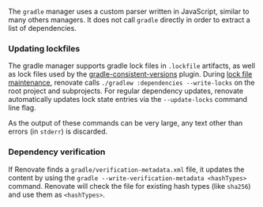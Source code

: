 The `gradle` manager uses a custom parser written in JavaScript, similar to many others managers.
It does not call `gradle` directly in order to extract a list of dependencies.

### Updating lockfiles

The gradle manager supports gradle lock files in `.lockfile` artifacts, as well as lock files used by the [gradle-consistent-versions](https://github.com/palantir/gradle-consistent-versions) plugin.
During [lock file maintenance](https://docs.renovatebot.com/configuration-options/#lockfilemaintenance), renovate calls `./gradlew :dependencies --write-locks` on the root project and subprojects.
For regular dependency updates, renovate automatically updates lock state entries via the `--update-locks` command line flag.

As the output of these commands can be very large, any text other than errors (in `stderr`) is discarded.

### Dependency verification

If Renovate finds a `gradle/verification-metadata.xml` file, it updates the content by using the `gradle --write-verification-metadata <hashTypes>` command.
Renovate will check the file for existing hash types (like `sha256`) and use them as `<hashTypes>`.
